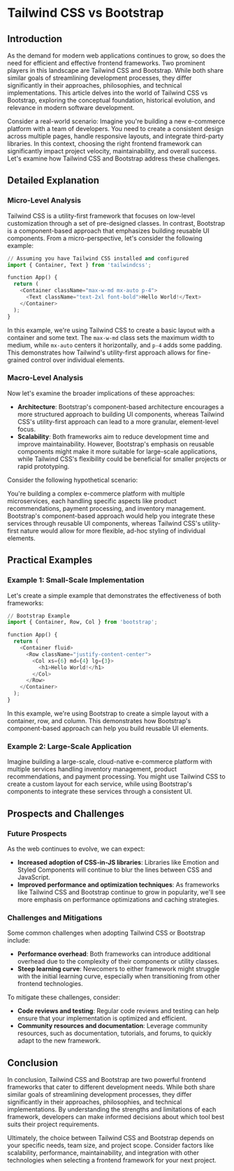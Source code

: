 # Tailwind CSS vs Bootstrap
## Introduction
As the demand for modern web applications continues to grow, so does the need for efficient and effective frontend frameworks. Two prominent players in this landscape are Tailwind CSS and Bootstrap. While both share similar goals of streamlining development processes, they differ significantly in their approaches, philosophies, and technical implementations. This article delves into the world of Tailwind CSS vs Bootstrap, exploring the conceptual foundation, historical evolution, and relevance in modern software development.

Consider a real-world scenario: Imagine you're building a new e-commerce platform with a team of developers. You need to create a consistent design across multiple pages, handle responsive layouts, and integrate third-party libraries. In this context, choosing the right frontend framework can significantly impact project velocity, maintainability, and overall success. Let's examine how Tailwind CSS and Bootstrap address these challenges.

## Detailed Explanation
### Micro-Level Analysis

Tailwind CSS is a utility-first framework that focuses on low-level customization through a set of pre-designed classes. In contrast, Bootstrap is a component-based approach that emphasizes building reusable UI components. From a micro-perspective, let's consider the following example:

```python
// Assuming you have Tailwind CSS installed and configured
import { Container, Text } from 'tailwindcss';

function App() {
  return (
    <Container className="max-w-md mx-auto p-4">
      <Text className="text-2xl font-bold">Hello World!</Text>
    </Container>
  );
}
```

In this example, we're using Tailwind CSS to create a basic layout with a container and some text. The `max-w-md` class sets the maximum width to medium, while `mx-auto` centers it horizontally, and `p-4` adds some padding. This demonstrates how Tailwind's utility-first approach allows for fine-grained control over individual elements.

### Macro-Level Analysis

Now let's examine the broader implications of these approaches:

* **Architecture**: Bootstrap's component-based architecture encourages a more structured approach to building UI components, whereas Tailwind CSS's utility-first approach can lead to a more granular, element-level focus.
* **Scalability**: Both frameworks aim to reduce development time and improve maintainability. However, Bootstrap's emphasis on reusable components might make it more suitable for large-scale applications, while Tailwind CSS's flexibility could be beneficial for smaller projects or rapid prototyping.

Consider the following hypothetical scenario:

You're building a complex e-commerce platform with multiple microservices, each handling specific aspects like product recommendations, payment processing, and inventory management. Bootstrap's component-based approach would help you integrate these services through reusable UI components, whereas Tailwind CSS's utility-first nature would allow for more flexible, ad-hoc styling of individual elements.

## Practical Examples

### Example 1: Small-Scale Implementation

Let's create a simple example that demonstrates the effectiveness of both frameworks:

```python
// Bootstrap Example
import { Container, Row, Col } from 'bootstrap';

function App() {
  return (
    <Container fluid>
      <Row className="justify-content-center">
        <Col xs={6} md={4} lg={3}>
          <h1>Hello World!</h1>
        </Col>
      </Row>
    </Container>
  );
}
```

In this example, we're using Bootstrap to create a simple layout with a container, row, and column. This demonstrates how Bootstrap's component-based approach can help you build reusable UI elements.

### Example 2: Large-Scale Application

Imagine building a large-scale, cloud-native e-commerce platform with multiple services handling inventory management, product recommendations, and payment processing. You might use Tailwind CSS to create a custom layout for each service, while using Bootstrap's components to integrate these services through a consistent UI.

## Prospects and Challenges
### Future Prospects

As the web continues to evolve, we can expect:

* **Increased adoption of CSS-in-JS libraries**: Libraries like Emotion and Styled Components will continue to blur the lines between CSS and JavaScript.
* **Improved performance and optimization techniques**: As frameworks like Tailwind CSS and Bootstrap continue to grow in popularity, we'll see more emphasis on performance optimizations and caching strategies.

### Challenges and Mitigations

Some common challenges when adopting Tailwind CSS or Bootstrap include:

* **Performance overhead**: Both frameworks can introduce additional overhead due to the complexity of their components or utility classes.
* **Steep learning curve**: Newcomers to either framework might struggle with the initial learning curve, especially when transitioning from other frontend technologies.

To mitigate these challenges, consider:

* **Code reviews and testing**: Regular code reviews and testing can help ensure that your implementation is optimized and efficient.
* **Community resources and documentation**: Leverage community resources, such as documentation, tutorials, and forums, to quickly adapt to the new framework.

## Conclusion

In conclusion, Tailwind CSS and Bootstrap are two powerful frontend frameworks that cater to different development needs. While both share similar goals of streamlining development processes, they differ significantly in their approaches, philosophies, and technical implementations. By understanding the strengths and limitations of each framework, developers can make informed decisions about which tool best suits their project requirements.

Ultimately, the choice between Tailwind CSS and Bootstrap depends on your specific needs, team size, and project scope. Consider factors like scalability, performance, maintainability, and integration with other technologies when selecting a frontend framework for your next project.